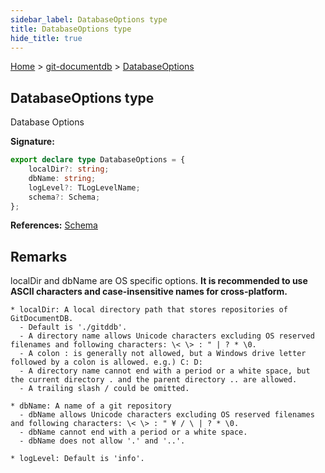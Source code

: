 ```yaml
---
sidebar_label: DatabaseOptions type
title: DatabaseOptions type
hide_title: true
---
```


[Home](./index.md) &gt; [git-documentdb](./git-documentdb.md) &gt; [DatabaseOptions](./git-documentdb.databaseoptions.md)

## DatabaseOptions type

Database Options

<b>Signature:</b>

```typescript
export declare type DatabaseOptions = {
    localDir?: string;
    dbName: string;
    logLevel?: TLogLevelName;
    schema?: Schema;
};
```
<b>References:</b> [Schema](./git-documentdb.schema.md)

## Remarks

localDir and dbName are OS specific options. <b>It is recommended to use ASCII characters and case-insensitive names for cross-platform.</b>

```
* localDir: A local directory path that stores repositories of GitDocumentDB.
  - Default is './gitddb'.
  - A directory name allows Unicode characters excluding OS reserved filenames and following characters: \< \> : " | ? * \0.
  - A colon : is generally not allowed, but a Windows drive letter followed by a colon is allowed. e.g.) C: D:
  - A directory name cannot end with a period or a white space, but the current directory . and the parent directory .. are allowed.
  - A trailing slash / could be omitted.

* dbName: A name of a git repository
  - dbName allows Unicode characters excluding OS reserved filenames and following characters: \< \> : " ¥ / \ | ? * \0.
  - dbName cannot end with a period or a white space.
  - dbName does not allow '.' and '..'.

* logLevel: Default is 'info'.

```

